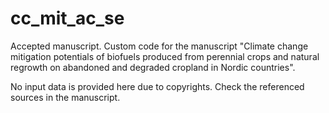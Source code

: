 # cc_mit_ac_se
Accepted manuscript. Custom code for the manuscript "Climate change mitigation potentials of biofuels produced from perennial crops and natural regrowth on abandoned and degraded cropland in Nordic countries".

No input data is provided here due to copyrights. Check the referenced sources in the manuscript.
